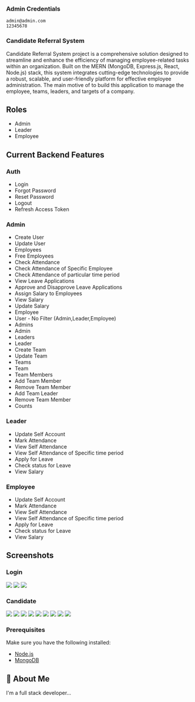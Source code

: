 ### Admin Credentials

```
admin@admin.com
12345678
```


### Candidate Referral System

Candidate Referral System project is a comprehensive solution designed to streamline and enhance the efficiency of managing employee-related tasks within an organization. Built on the MERN (MongoDB, Express.js, React, Node.js) stack, this system integrates cutting-edge technologies to provide a robust, scalable, and user-friendly platform for effective employee administration.
The main motive of to build this application to manage the employee, teams, leaders, and targets of a company.


## Roles
- Admin
- Leader
- Employee

## Current Backend Features
### Auth
- Login
- Forgot Password
- Reset Password
- Logout
- Refresh Access Token

### Admin
- Create User
- Update User
- Employees
- Free Employees
- Check Attendance
- Check Attendance of Specific Employee
- Check Attendance of particular time period
- View Leave Applications
- Approve and Disapprove Leave Applications
- Assign Salary to Employees
- View Salary
- Update Salary
- Employee
- User - No Filter (Admin,Leader,Employee)
- Admins
- Admin
- Leaders
- Leader
- Create Team
- Update Team
- Teams
- Team
- Team Members
- Add Team Member
- Remove Team Member
- Add Team Leader
- Remove Team Member
- Counts

### Leader
- Update Self Account
- Mark Attendance
- View Self Attendance
- View Self Attendance of Specific time period
- Apply for Leave 
- Check status for Leave
- View Salary
### Employee
- Update Self Account
- Mark Attendance
- View Self Attendance
- View Self Attendance of Specific time period
- Apply for Leave 
- Check status for Leave
- View Salary






## Screenshots

### Login
![](/screenshots/1.png)
![](/screenshots/2.png)
![](/screenshots/3.png)




### Candidate
![](/screenshots/Employee%20Panel/1.png)
![](/screenshots/Employee%20Panel/2.png)
![](/screenshots/Employee%20Panel/3.png)
![](/screenshots/Employee%20Panel/4.png)
![](/screenshots/Employee%20Panel/5.png)
![](/screenshots/Employee%20Panel/6.png)
![](/screenshots/Employee%20Panel/7.png)
![](/screenshots/Employee%20Panel/8.png)
![](/screenshots/Employee%20Panel/9.png)



### Prerequisites

Make sure you have the following installed:

- [Node.js](https://nodejs.org/)
- [MongoDB](https://www.mongodb.com/try/download/community)



## 🚀 About Me
I'm a full stack developer...
